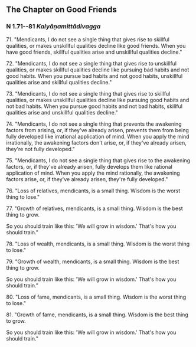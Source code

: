 ## The Chapter on Good Friends

### N 1.71--81 *Kalyāṇamittādivagga*

71\. "Mendicants, I do not see a single thing that gives rise to skillful
qualities, or makes unskillful qualities decline like good friends. When
you have good friends, skillful qualities arise and unskillful qualities
decline."

<!--pg-->
72\. "Mendicants, I do not see a single thing that gives rise to unskillful
qualities, or makes skillful qualities decline like pursuing bad habits
and not good habits. When you pursue bad habits and not good habits,
unskillful qualities arise and skillful qualities decline."

<!--pg-->
73\. "Mendicants, I do not see a single thing that gives rise to skillful
qualities, or makes unskillful qualities decline like pursuing good
habits and not bad habits. When you pursue good habits and not bad
habits, skillful qualities arise and unskillful qualities decline."

<!--pg-->
74\. "Mendicants, I do not see a single thing that prevents the awakening
factors from arising, or, if they've already arisen, prevents them from
being fully developed like irrational application of mind. When you
apply the mind irrationally, the awakening factors don't arise, or, if
they've already arisen, they're not fully developed."

<!--pg-->
75\. "Mendicants, I do not see a single thing that gives rise to the
awakening factors, or, if they've already arisen, fully develops them
like rational application of mind. When you apply the mind rationally,
the awakening factors arise, or, if they've already arisen, they're
fully developed."

<!--pg-->
76\. "Loss of relatives, mendicants, is a small thing. Wisdom is the worst
thing to lose."

<!--pg-->
77\. "Growth of relatives, mendicants, is a small thing. Wisdom is the best
thing to grow.

<!--pg-->
So you should train like this: 'We will grow in wisdom.' That's how you
should train."

78\. "Loss of wealth, mendicants, is a small thing. Wisdom is the worst thing
to lose."

<!--pg-->
79\. "Growth of wealth, mendicants, is a small thing. Wisdom is the best
thing to grow.

<!--pg-->
So you should train like this: 'We will grow in wisdom.' That's how you
should train."

80\. "Loss of fame, mendicants, is a small thing. Wisdom is the worst thing
to lose."

<!--pg-->
81\. "Growth of fame, mendicants, is a small thing. Wisdom is the best thing
to grow.

<!--pg-->
So you should train like this: 'We will grow in wisdom.' That's how you
should train."

